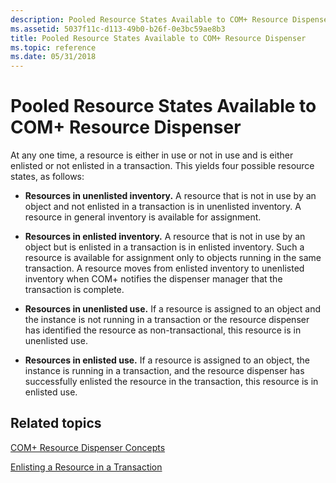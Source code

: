 ```yaml
---
description: Pooled Resource States Available to COM+ Resource Dispenser
ms.assetid: 5037f11c-d113-49b0-b26f-0e3bc59ae8b3
title: Pooled Resource States Available to COM+ Resource Dispenser
ms.topic: reference
ms.date: 05/31/2018
---
```


# Pooled Resource States Available to COM+ Resource Dispenser

At any one time, a resource is either in use or not in use and is either enlisted or not enlisted in a transaction. This yields four possible resource states, as follows:

-   **Resources in unenlisted inventory.** A resource that is not in use by an object and not enlisted in a transaction is in unenlisted inventory. A resource in general inventory is available for assignment.

-   **Resources in enlisted inventory.** A resource that is not in use by an object but is enlisted in a transaction is in enlisted inventory. Such a resource is available for assignment only to objects running in the same transaction. A resource moves from enlisted inventory to unenlisted inventory when COM+ notifies the dispenser manager that the transaction is complete.

-   **Resources in unenlisted use.** If a resource is assigned to an object and the instance is not running in a transaction or the resource dispenser has identified the resource as non-transactional, this resource is in unenlisted use.

-   **Resources in enlisted use.** If a resource is assigned to an object, the instance is running in a transaction, and the resource dispenser has successfully enlisted the resource in the transaction, this resource is in enlisted use.

## Related topics

<dl> <dt>

[COM+ Resource Dispenser Concepts](com--resource-dispenser-concepts.md)
</dt> <dt>

[Enlisting a Resource in a Transaction](enlisting-a-resource-in-a-transaction.md)
</dt> </dl>

 

 



